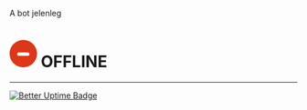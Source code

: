 A bot jelenleg

<!-- 
![Online](online.PNG)
**ONLINE** 19:40-19:30
=
-->
![Offline](offline.png) 
**OFFLINE**
=

---
<!--

Legközelebb ekkor lesz leállítva:

xyz
-
-->

[![Better Uptime Badge](https://betteruptime.com/status-badges/v1/monitor/6xn9.svg)](https://betteruptime.com/?utm_source=status_badge)
